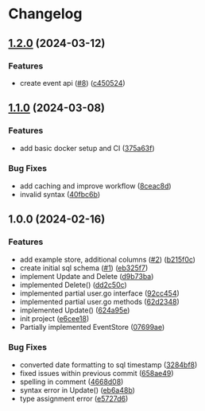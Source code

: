 # Changelog

## [1.2.0](https://github.com/ubccsss/blood-for-life-backend/compare/v1.1.0...v1.2.0) (2024-03-12)


### Features

* create event api ([#8](https://github.com/ubccsss/blood-for-life-backend/issues/8)) ([c450524](https://github.com/ubccsss/blood-for-life-backend/commit/c450524a2dd26c799e021265fbdc5b34dfc3223f))

## [1.1.0](https://github.com/ubccsss/Blood-For-Life-Management-Backend/compare/v1.0.0...v1.1.0) (2024-03-08)


### Features

* add basic docker setup and CI ([375a63f](https://github.com/ubccsss/Blood-For-Life-Management-Backend/commit/375a63fd9026918d3e2be72637d601a7d154e70e))


### Bug Fixes

* add caching and improve workflow ([8ceac8d](https://github.com/ubccsss/Blood-For-Life-Management-Backend/commit/8ceac8d656463379c0c99a5329f47edad7387cea))
* invalid syntax ([40fbc6b](https://github.com/ubccsss/Blood-For-Life-Management-Backend/commit/40fbc6b4acfb643b9b49f8711024a298c05b1995))

## 1.0.0 (2024-02-16)


### Features

* add example store,  additional columns ([#2](https://github.com/ubccsss/Blood-For-Life-Management-Backend/issues/2)) ([b215f0c](https://github.com/ubccsss/Blood-For-Life-Management-Backend/commit/b215f0c15c3b92435d150cbe90eea3eab004aa84))
* create initial sql schema ([#1](https://github.com/ubccsss/Blood-For-Life-Management-Backend/issues/1)) ([eb325f7](https://github.com/ubccsss/Blood-For-Life-Management-Backend/commit/eb325f7eaf06ccd85d0f066aff861e62704f092e))
* implement Update and Delete ([d9b73ba](https://github.com/ubccsss/Blood-For-Life-Management-Backend/commit/d9b73ba8f762a10e003fcc95f67a9d042bcbbbef))
* implemented Delete() ([dd2c50c](https://github.com/ubccsss/Blood-For-Life-Management-Backend/commit/dd2c50c9a8ba33a39b7b6c41501879dcdd5b701e))
* implemented partial user.go interface ([92cc454](https://github.com/ubccsss/Blood-For-Life-Management-Backend/commit/92cc454440749b52cf0e9ba4dac163b4412a2957))
* implemented partial user.go methods ([62d2348](https://github.com/ubccsss/Blood-For-Life-Management-Backend/commit/62d2348865dd42e3fdeba37984d4c5f7a7031b9c))
* implemented Update() ([624a95e](https://github.com/ubccsss/Blood-For-Life-Management-Backend/commit/624a95eaea3a248df4820077062ccca2076b8474))
* init project ([e6cee18](https://github.com/ubccsss/Blood-For-Life-Management-Backend/commit/e6cee18783dcfa6ceace36ed2c3c3d2e1a3f0252))
* Partially implemented EventStore ([07699ae](https://github.com/ubccsss/Blood-For-Life-Management-Backend/commit/07699aef77ef7b49fa6aa036fcfd24c326b1dfa5))


### Bug Fixes

* converted date formatting to sql timestamp ([3284bf8](https://github.com/ubccsss/Blood-For-Life-Management-Backend/commit/3284bf8f1e8c32e4a1207d67629d09c16498b6c3))
* fixed issues within previous commit ([658ae49](https://github.com/ubccsss/Blood-For-Life-Management-Backend/commit/658ae49ecf93c49e7989412143925240376fe8fe))
* spelling in comment ([4668d08](https://github.com/ubccsss/Blood-For-Life-Management-Backend/commit/4668d08a8e886f7e1869568116186c1a67132ffd))
* syntax error in Update() ([eb6a48b](https://github.com/ubccsss/Blood-For-Life-Management-Backend/commit/eb6a48b3962a63b1797066f066bde06cc9389b1b))
* type assignment error ([e5727d6](https://github.com/ubccsss/Blood-For-Life-Management-Backend/commit/e5727d62cc3bb7c8f64847f676ba6ae239202ee7))
